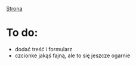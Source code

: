 [Strona](https://www.example.com)

# To do:
 - dodać treść i formularz
 - czcionke jakąś fajną, ale to się jeszcze ogarnie
